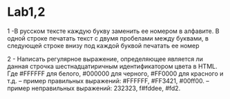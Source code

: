 # Lab1,2
1 -В русском тексте каждую букву заменить ее номером в алфавите. В одной строке печатать текст с двумя пробелами между буквами, в следующей строке внизу под каждой буквой печатать ее номер

2 - Написать регулярное выражение, определяющее является ли данная строчка шестнадцатиричным идентификатором цвета в HTML. Где #FFFFFF для белого, #000000 для черного, #FF0000 для красного и т.д. 
– пример правильных выражений: #FFFFFF, #FF3421, #00ff00. 
– пример неправильных выражений: 232323, f#fddee, #fd2.
